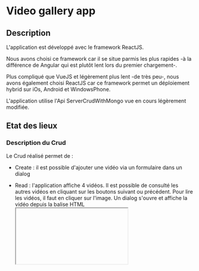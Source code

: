 # Video gallery app

## Description

L'application est développé avec le framework ReactJS.

Nous avons choisi ce framework car il se situe parmis les plus rapides -à la différence de Angular qui est plutôt lent lors du premier chargement-.

Plus compliqué que VueJS et légèrement plus lent -de très peu-, nous avons également choisi ReactJS car ce framework permet un déploiement hybrid sur iOs, Android et WindowsPhone. 

L'application utilise l'Api ServerCrudWithMongo vue en cours légèrement modifiée.

## Etat des lieux

### Description du Crud

Le Crud réalisé permet de :

- Create : il est possible d'ajouter une vidéo via un formulaire dans un dialog

- Read : l'application affiche 4 vidéos. Il est possible de consulté les autres vidéos en cliquant sur les boutons suivant ou précédent. Pour lire les vidéos, il faut en cliquer sur l'image. Un dialog s'ouvre et affiche la vidéo depuis la balise HTML <iframe>. 

- Update : il est possible de modifier l'url d'une vidéo en cliquant sur le bouton modifier depuis le premier dialog qui effecue le read qui ouvre un autre dialog qui contient une formulaire de modification de vidéo

- Delete : il est possible de supprimer une vidéo et ses informations en cliquant sur le bouton modifier depuis le premier dialog qui effecue le read puis de cliquer sur le bouton suprimer

### Description de l'utilisation de l'API Youtube
L'application utilise les modules nodeJS google-auth-library, googleapis et youtubeinfo pour authentifier l'accès à l'API via le fichier client_secret.json et obtenir le titre, la description (et autres) des vidéos en fonction de leurs ID à l'aide d'une fonction récursive. Ces informations sont retournées au ReactJS qui les affiche dans le composant principal App puis les envoies également dans ses composants enfants. 

### Perspective d'amélioration
Les points d'amélioration que nous aurions pu réaliser :
- Trouver un moyen de diminuer le temps de chargement des appels vers l'api Youtube,
- Ajouter un compteur pour connaître le nombre de page (comme fait sur le tp VueJS (https://github.com/cecile-melay/TP_ROUTAGE_EXPRESS_CRUD_AJAX/tree/master/tp3/tp3),
- Factoriser le code

# Sujet

## Mini projet à rendre avant le 31 Janvier (MBDS)
Vous devrez réaliser, avec un des trois frameworks vus en cours (VueJS, React, Angular 4/5), une application "galerie vidéo" présentant des vidéos YouTube faites par les élèves du MBDS, 30 secondes maximum, présentant le MBDS en entier ou juste une de ses facettes.

## Cahier des charges:

### Description générale

L'application est une galerie de vidéos. On suppose que les vidéos ont été postées sur YouTube, et qu'elles sont accessibles via leur URL. Je suggère que la promo fasse une chaine MBDS dans laquelle l'ensemble des vidéos sera posté.
 
L'application que vous allez développer permettra d'ajouter/modifier/supprimer/afficher des vidéos sous la forme d'une galerie. 
 
### Visualisation de la gallerie / lecture des vidéos

Une fois arrivé sur la page de départ, on voit une liste de vidéos (par défaut elles ne sont pas en lecture, on ne voit que le lecteur vidéo en mode "statique", on peut imaginer aussi afficher une image par vidéo, si on clique sur l'image ça lance la vidéo), sous la vidéo on voit sa légende (une ligne, par exemple le nom de la personne sur la vidéo ou le titre de la vidéo).
 
Si on clique sur une vidéo, ça joue la vidéo, et on peut voir sa description. On utilisera simplement dans le template d'un composant que vous crééerez pour jouer la vidéo, le code HTML (une iframe) proposé par YouTube pour insérer une vidéo dans une page Web.
 
A priori on n'a pas besoin de pagination, on affichera toutes les imagettes des vidéos sur une simple page.
 
### Facultatif  : faire de la pagination et permettre à l'application de gérer un plus grand nombre de vidéos.
 
Facultatif : Possibilité de noter la vidéo avec des étoiles (1 à 5 étoiles), dans un premier temps on ne vérifiera pas qu'un utilisateur puisse voter plusieurs fois. On essaiera de réfléchir à un système essayant d'interdire les votes multiples, sans que l'utilisateur ait besoin de s'authentifier.
 
### Ajout d'une vidéo

Un bouton ou une entrée de menu permettra d'ajouter une nouvelle vidéo. On demandera l'URL de la vidéo YouTube, une description de quelques lignes, et une légende pour afficher sous la vidéo. On vérifiera que la vidéo n'a pas déjà été ajoutée. On vérifiera aussi que les champs description et légende ne sont pas vides avant de publier la vidéo.
 
### Facultatif : utiliser l'API de YouTube pour récupérer la description de la vidéo et la légende (le titre de la vidéo) directement sur YouTube. 
On supposera dans un premier temps que la clé d'API est codée "en dur", vous pourrez, si vous avez le temps et si vous êtes à l'aise, prévoir un menu "paramètres" dans lequel vous pourrez coller la clé d'API qui sera utilisée par l'application.
 
### Modification d'une vidéo

On pourra modifier la description ou la légende d'une vidéo après publication. Ce ne sera pas modifié sur YouTube, ou bien (facultatif) optionellement (case à cocher ?)
 
### Suppression d'une vidéo

On pourra ajouter un bouton ou une croix pour supprimer une vidéo. La vidéo ne sera supprimée que de votre base de données, pas sur YouTube.

## BACK END :

Vous utiliserez soit MongoDB et NodeJS/Express comme dans les TPs, soit FireBase.
Attention, si vous faites un projet "serveur" avec node + express + mongo, et un autre projet "front end", assurez-vous que la configuration du serveur node accepte bien les requêtes cross-domain. 

Exemple de code de configuration pour le cross domain:

```javascript 
app.use(function (req, res, next) {
	res.header("Access-Control-Allow-Origin", "*");
	res.header("Access-Control-Allow-Headers", "Origin, X-Requested-With, Content-Type, Accept");

	next();
});
```

## Modalités de rendu :

Projet à faire en binome, à rendre avant le 31 Janvier.
Repository github obligatoire, je veux la doc sur le README.md, je clonerai le répertoire, je suivrai vos instructions pour lancer le projet. Si ça ne marche pas -> des points en moins. 

Par exemple : 1) faire npm install 2) lancer "npm start"

Autre exemple : 1) creez une base mongo comme ceci 2) vérifier que la commande "mongod" est lancée 3) faites "npm install" 4) lancez "node server.js" 5) ouvrez "localhost:8081", si le port ne vous convient pas vous pouvez le changer dans le fichier server.js
OPTIONS POSSIBLES :

Faites-vous plaisir, si vous voulez ajouter des options n'hésitez pas, si vous voulez faire une app mobile avec React Native, ok aussi.

CE QUI EST INTERDIT: Ce qui est interdit c'est d'utiliser une autre technologie que celles vues en cours. Ou de me refourguer un truc piqué sur le Web.
